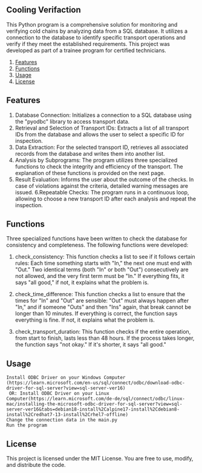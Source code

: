 ## Cooling Verifaction

This Python program is a comprehensive solution for monitoring and verifying cold chains by analyzing data from a SQL database. It utilizes a connection to the database to identify specific transport operations and verify if they meet the established requirements. This project was developed as part of a trainee program for certified technicians.

1. [Features](#features)
2. [Functions](#functions)
3. [Usage](#Usage)
4. [License](#license)


## Features

 1. Database Connection: Initializes a connection to a SQL database using the "pyodbc" library to access transport data.
 2. Retrieval and Selection of Transport IDs: Extracts a list of all transport IDs from the database and allows the user to select a specific ID for inspection.
 3. Data Extraction: For the selected transport ID, retrieves all associated records from the database and writes them into another list.
 4. Analysis by Subprograms: The program utilizes three specialized functions to check the integrity and efficiency of the transport. The explanation of these functions is provided on the next page.
 5. Result Evaluation: Informs the user about the outcome of the checks. In case of violations against the criteria, detailed warning messages are issued.
 6.Repeatable Checks: The program runs in a continuous loop, allowing to choose a new transport ID after each analysis and repeat the inspection.

## Functions

Three specialized functions have been written to check the database for consistency and completeness. The following functions were developed:

1. check_consistency: This function checks a list to see if it follows certain rules: Each time something starts with "In," the next one must end with "Out." Two identical terms (both "In" or both "Out") consecutively are not allowed, and the very first term must be "In." If everything fits, it says "all good," if not, it explains what the problem is.

2. check_time_difference: This function checks a list to ensure that the times for "In" and "Out" are sensible: "Out" must always happen after "In," and if someone "Outs" and then "Ins" again, that break cannot be longer than 10 minutes. If everything is correct, the function says everything is fine. If not, it explains what the problem is.

3. check_transport_duration: This function checks if the entire operation, from start to finish, lasts less than 48 hours. If the process takes longer, the function says "not okay." If it's shorter, it says "all good."

## Usage

    Install ODBC Driver on your Windows Computer (https://learn.microsoft.com/en-us/sql/connect/odbc/download-odbc-driver-for-sql-server?view=sql-server-ver16)
     OR: Install ODBC Driver on your Linux Computer(https://learn.microsoft.com/de-de/sql/connect/odbc/linux-mac/installing-the-microsoft-odbc-driver-for-sql-server?view=sql-server-ver16&tabs=debian18-install%2Calpine17-install%2Cdebian8-install%2Credhat7-13-install%2Crhel7-offline)
    Change the connection data in the main.py
    Run the program    

## License

This project is licensed under the MIT License. You are free to use, modify, and distribute the code.

